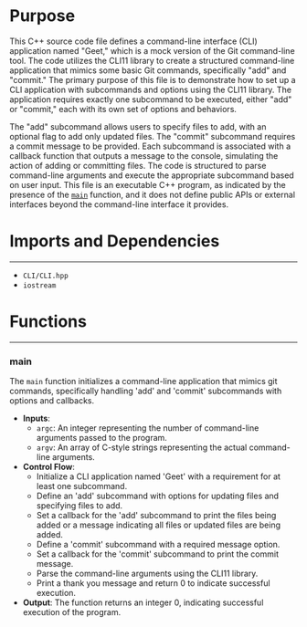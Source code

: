 # Purpose
This C++ source code file defines a command-line interface (CLI) application named "Geet," which is a mock version of the Git command-line tool. The code utilizes the CLI11 library to create a structured command-line application that mimics some basic Git commands, specifically "add" and "commit." The primary purpose of this file is to demonstrate how to set up a CLI application with subcommands and options using the CLI11 library. The application requires exactly one subcommand to be executed, either "add" or "commit," each with its own set of options and behaviors.

The "add" subcommand allows users to specify files to add, with an optional flag to add only updated files. The "commit" subcommand requires a commit message to be provided. Each subcommand is associated with a callback function that outputs a message to the console, simulating the action of adding or committing files. The code is structured to parse command-line arguments and execute the appropriate subcommand based on user input. This file is an executable C++ program, as indicated by the presence of the [`main`](#main) function, and it does not define public APIs or external interfaces beyond the command-line interface it provides.
# Imports and Dependencies

---
- `CLI/CLI.hpp`
- `iostream`


# Functions

---
### main<!-- {{#callable:main}} -->
The `main` function initializes a command-line application that mimics git commands, specifically handling 'add' and 'commit' subcommands with options and callbacks.
- **Inputs**:
    - `argc`: An integer representing the number of command-line arguments passed to the program.
    - `argv`: An array of C-style strings representing the actual command-line arguments.
- **Control Flow**:
    - Initialize a CLI application named 'Geet' with a requirement for at least one subcommand.
    - Define an 'add' subcommand with options for updating files and specifying files to add.
    - Set a callback for the 'add' subcommand to print the files being added or a message indicating all files or updated files are being added.
    - Define a 'commit' subcommand with a required message option.
    - Set a callback for the 'commit' subcommand to print the commit message.
    - Parse the command-line arguments using the CLI11 library.
    - Print a thank you message and return 0 to indicate successful execution.
- **Output**: The function returns an integer 0, indicating successful execution of the program.



